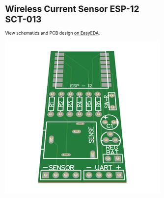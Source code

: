 # Wireless Current Sensor ESP-12 SCT-013

View schematics and PCB design [on EasyEDA](https://easyeda.com/kasparsd/wireless-current-monitor).

![PCB layout](board.png)
